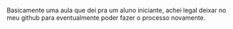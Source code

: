 Basicamente uma aula que dei pra um aluno iniciante, achei legal deixar no meu github para eventualmente poder fazer o processo novamente.
